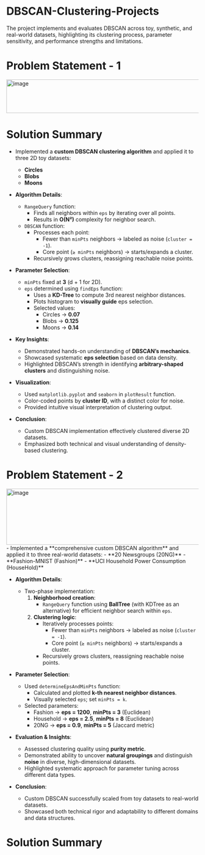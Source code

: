 # DBSCAN-Clustering-Projects
The project implements and evaluates DBSCAN across toy, synthetic, and real-world datasets, highlighting its clustering process, parameter sensitivity, and performance strengths and limitations.

# Problem Statement - 1
<img width="1174" height="88" alt="image" src="https://github.com/user-attachments/assets/4d7438fa-c19d-4203-9e36-cbebb6d0cb9d" />

# Solution Summary
- Implemented a **custom DBSCAN clustering algorithm** and applied it to three 2D toy datasets:
  - **Circles**
  - **Blobs**
  - **Moons**

- **Algorithm Details**:
  - `RangeQuery` function:
    - Finds all neighbors within `eps` by iterating over all points.
    - Results in **O(N²)** complexity for neighbor search.
  - `DBSCAN` function:
    - Processes each point:
      - Fewer than `minPts` neighbors → labeled as noise (`cluster = -1`).
      - Core point (`≥ minPts` neighbors) → starts/expands a cluster.
    - Recursively grows clusters, reassigning reachable noise points.

- **Parameter Selection**:
  - `minPts` fixed at **3** (d + 1 for 2D).
  - `eps` determined using `findEps` function:
    - Uses a **KD-Tree** to compute 3rd nearest neighbor distances.
    - Plots histogram to **visually guide** eps selection.
    - Selected values:
      - Circles → **0.07**
      - Blobs → **0.125**
      - Moons → **0.14**

- **Key Insights**:
  - Demonstrated hands-on understanding of **DBSCAN’s mechanics**.
  - Showcased systematic **eps selection** based on data density.
  - Highlighted DBSCAN’s strength in identifying **arbitrary-shaped clusters** and distinguishing noise.

- **Visualization**:
  - Used `matplotlib.pyplot` and `seaborn` in `plotResult` function.
  - Color-coded points by **cluster ID**, with a distinct color for noise.
  - Provided intuitive visual interpretation of clustering output.

- **Conclusion**:
  - Custom DBSCAN implementation effectively clustered diverse 2D datasets.
  - Emphasized both technical and visual understanding of density-based clustering.


# Problem Statement - 2
<img width="1474" height="147" alt="image" src="https://github.com/user-attachments/assets/fe58753e-b04c-4b67-808b-7561411c15c0" />
- Implemented a **comprehensive custom DBSCAN algorithm** and applied it to three real-world datasets:
  - **20 Newsgroups (20NG)**
  - **Fashion-MNIST (Fashion)**
  - **UCI Household Power Consumption (HouseHold)**

- **Algorithm Details**:
  - Two-phase implementation:
    1. **Neighborhood creation**:
       - `RangeQuery` function using **BallTree** (with KDTree as an alternative) for efficient neighbor search within `eps`.
    2. **Clustering logic**:
       - Iteratively processes points:
         - Fewer than `minPts` neighbors → labeled as noise (`cluster = -1`).
         - Core point (`≥ minPts` neighbors) → starts/expands a cluster.
       - Recursively grows clusters, reassigning reachable noise points.

- **Parameter Selection**:
  - Used `determineEpsAndMinPts` function:
    - Calculated and plotted **k-th nearest neighbor distances**.
    - Visually selected `eps`; set `minPts = k`.
  - Selected parameters:
    - Fashion → **eps = 1200**, **minPts = 3** (Euclidean)
    - Household → **eps = 2.5**, **minPts = 8** (Euclidean)
    - 20NG → **eps = 0.9**, **minPts = 5** (Jaccard metric)

- **Evaluation & Insights**:
  - Assessed clustering quality using **purity metric**.
  - Demonstrated ability to uncover **natural groupings** and distinguish **noise** in diverse, high-dimensional datasets.
  - Highlighted systematic approach for parameter tuning across different data types.

- **Conclusion**:
  - Custom DBSCAN successfully scaled from toy datasets to real-world datasets.
  - Showcased both technical rigor and adaptability to different domains and data structures.


# Solution Summary

